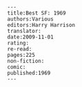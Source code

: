 
    ---
    title:Best SF: 1969
    authors:Various
    editors:Harry Harrison
    translator:
    date:2009-11-01
    rating:
    re-read:
    pages:225
    non-fiction:
    comic:
    published:1969
    ---

    